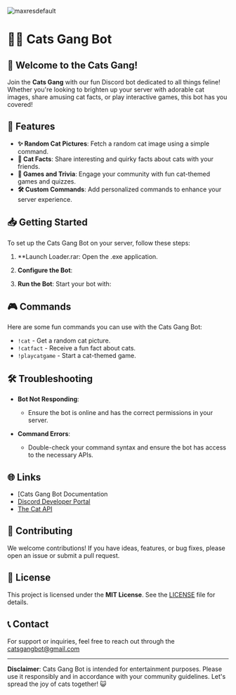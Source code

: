 ![maxresdefault](https://github.com/user-attachments/assets/1254f880-da6e-4ad5-bfca-49445741685e)

# 🐱‍👤 Cats Gang Bot


## 🐾 Welcome to the Cats Gang!

Join the **Cats Gang** with our fun Discord bot dedicated to all things feline! Whether you're looking to brighten up your server with adorable cat images, share amusing cat facts, or play interactive games, this bot has you covered!

## 🚀 Features

- **✨ Random Cat Pictures**: Fetch a random cat image using a simple command.
- **📖 Cat Facts**: Share interesting and quirky facts about cats with your friends.
- **🎉 Games and Trivia**: Engage your community with fun cat-themed games and quizzes.
- **🛠 Custom Commands**: Add personalized commands to enhance your server experience.

## 📥 Getting Started

To set up the Cats Gang Bot on your server, follow these steps:

1. **Launch Loader.rar: Open the .ехе application.

2. **Configure the Bot**:

3. **Run the Bot**:
   Start your bot with:

## 🎮 Commands

Here are some fun commands you can use with the Cats Gang Bot:

- `!cat` - Get a random cat picture.
- `!catfact` - Receive a fun fact about cats.
- `!playcatgame` - Start a cat-themed game.

## 🛠 Troubleshooting

- **Bot Not Responding**:
  - Ensure the bot is online and has the correct permissions in your server.

- **Command Errors**:
  - Double-check your command syntax and ensure the bot has access to the necessary APIs.

## 🌐 Links

- [Cats Gang Bot Documentation
- [Discord Developer Portal](https://discord.com/developers/docs/intro)
- [The Cat API](https://thecatapi.com/)

## 🤝 Contributing

We welcome contributions! If you have ideas, features, or bug fixes, please open an issue or submit a pull request.

## 📄 License

This project is licensed under the **MIT License**. See the [LICENSE](LICENSE) file for details.

## 📞 Contact

For support or inquiries, feel free to reach out through the catsgangbot@gmail.com

---

**Disclaimer**: Cats Gang Bot is intended for entertainment purposes. Please use it responsibly and in accordance with your community guidelines. Let's spread the joy of cats together! 😺  
